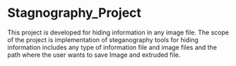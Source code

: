 # Stagnography_Project
This project is developed for hiding information in any image file. The scope of the project is implementation of steganography tools for hiding information includes any type of information file and image files and the path where the user wants to save Image and extruded file.
